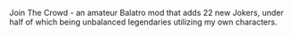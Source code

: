 Join The Crowd - an amateur Balatro mod that adds 22 new Jokers, under half of which being unbalanced legendaries utilizing my own characters.
